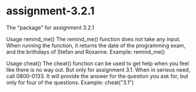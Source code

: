 # assignment-3.2.1
The "package" for assignment 3.2.1

Usage remind_me()
The remind_me() function does not take any input. When running the function, it returns the date of the programming exam, and the brithdays of Stefan and Roxanne.
Example:
remind_me()

Usage cheat()
The cheat() function can be used to get help when you feel like there is no way out. But only for assignment 3.1. When in serieus need, call 0800-0133.
It will provide the answer for the question you ask for, but only for four of the questions.
Example:
cheat("3.1")

